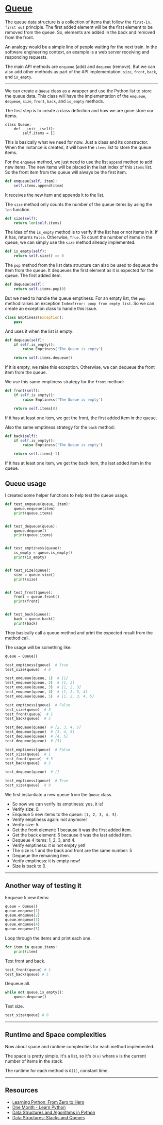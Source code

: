 # [Queue](https://github.com/leandrotk/tokyo/blob/master/tech_interview_preparation/data_structures/queue/Queue.py)

The queue data structure is a collection of items that follow the `first-in, first out` principle. The first added element will be the first element to be removed from the queue. So, elements are added in the back and removed from the front.

An analogy would be a simple line of people waiting for the next train. In the software engineering context, an example is a web server receiving and responding requests.

The main API methods are `enqueue` (add) and `dequeue` (remove). But we can also add other methods as part of the API implementation: `size`, `front`, `back`, and `is_empty`.

---

We can create a `Queue` class as a wrapper and use the Python list to store the queue data. This class will have the implementation of the `enqueue`, `dequeue`, `size`, `front`, `back`, and `is_empty` methods.

The first step is to create a class definition and how we are gone store our items.

    class Queue:
        def __init__(self):
            self.items = []

This is basically what we need for now. Just a class and its constructor. When the instance is created, it will have the `items` list to store the queue items.

For the `enqueue` method, we just need to use the list `append` method to add new items. The new items will be placed in the last index of this `items` list. So the front item from the queue will always be the first item.

```python
def enqueue(self, item):
    self.items.append(item)
```

It receives the new item and appends it to the list.

The `size` method only counts the number of the queue items by using the `len` function.

```python
def size(self):
    return len(self.items)
```

The idea of the `is_empty` method is to verify if the list has or not items in it. If it has, returns `False`. Otherwise, `True`. To count the number of items in the queue, we can simply use the `size` method already implemented.

```python
def is_empty(self):
    return self.size() == 0
```

The `pop` method from the list data structure can also be used to dequeue the item from the queue. It dequeues the first element as it is expected for the queue. The first added item.

```python
def dequeue(self):
    return self.items.pop(0)
```

But we need to handle the queue emptiness. For an empty list, the `pop` method raises an exception `IndexError: poop from empty list`. So we can create an exception class to handle this issue.

```python
class Emptiness(Exception):
    pass
```

And uses it when the list is empty:

```python
def dequeue(self):
    if self.is_empty():
        raise Emptiness('The Queue is empty')

    return self.items.dequeue()
```

If it is empty, we raise this exception. Otherwise, we can dequeue the front item from the queue.

We use this same emptiness strategy for the `front` method:

```python
def front(self):
    if self.is_empty():
        raise Emptiness('The Queue is empty')

    return self.items[0]
```

If it has at least one item, we get the front, the first added item in the queue.

Also the same emptiness strategy for the `back` method:

```python
def back(self):
    if self.is_empty():
        raise Emptiness('The Queue is empty')

    return self.items[-1]
```

If it has at least one item, we get the back item, the last added item in the queue.

## Queue usage

I created some helper functions to help test the queue usage.

```python
def test_enqueue(queue, item):
    queue.enqueue(item)
    print(queue.items)


def test_dequeue(queue):
    queue.dequeue()
    print(queue.items)


def test_emptiness(queue):
    is_empty = queue.is_empty()
    print(is_empty)


def test_size(queue):
    size = queue.size()
    print(size)


def test_front(queue):
    front = queue.front()
    print(front)


def test_back(queue):
    back = queue.back()
    print(back)
```

They basically call a queue method and print the expected result from the method call.

The usage will be something like:

```python
queue = Queue()

test_emptiness(queue)  # True
test_size(queue)  # 0

test_enqueue(queue, 1)  # [1]
test_enqueue(queue, 2)  # [1, 2]
test_enqueue(queue, 3)  # [1, 2, 3]
test_enqueue(queue, 4)  # [1, 2, 3, 4]
test_enqueue(queue, 5)  # [1, 2, 3, 4, 5]

test_emptiness(queue)  # False
test_size(queue)  # 5
test_front(queue)  # 1
test_back(queue)  # 5

test_dequeue(queue)  # [2, 3, 4, 5]
test_dequeue(queue)  # [3, 4, 5]
test_dequeue(queue)  # [4, 5]
test_dequeue(queue)  # [5]

test_emptiness(queue)  # False
test_size(queue)  # 1
test_front(queue)  # 5
test_back(queue)  # 5

test_dequeue(queue)  # []

test_emptiness(queue)  # True
test_size(queue)  # 0
```

We first instantiate a new queue from the `Queue` class.

- So now we can verify its emptiness: yes, it is!
- Verify size: 0.
- Enqueue 5 new items to the queue: `[1, 2, 3, 4, 5]`.
- Verify emptiness again: not anymore!
- Verify size: 5.
- Get the front element: 1 because it was the first added item.
- Get the back element: 5 because it was the last added item.
- Dequeue 4 items: 1, 2, 3, and 4.
- Verify emptiness: it is not empty yet!
- The size is 1 and the back and front are the same number: 5
- Dequeue the remaining item.
- Verify emptiness: it is empty now!
- Size is back to 0.

---

## Another way of testing it

Enqueue 5 new items:

```python
queue = Queue()
queue.enqueue(1)
queue.enqueue(2)
queue.enqueue(3)
queue.enqueue(4)
queue.enqueue(5)
```

Loop through the items and print each one.

```python
for item in queue.items:
    print(item)
```

Test front and back.

```python
test_front(queue) # 1
test_back(queue) # 5
```

Dequeue all.

```python
while not queue.is_empty():
    queue.dequeue()
```

Test size.

```python
test_size(queue) # 0
```

---

## Runtime and Space complexities

Now about space and runtime complexities for each method implemented.

The space is pretty simple. It's a list, so it's `O(n)` where `n` is the current number of items in the stack.

The runtime for each method is `O(1)`, constant time.

---

## Resources

- [Learning Python: From Zero to Hero](http://leandrotk.github.io/tk/2017/09/learning-python-from-zero-to-hero/index.html)
- [One Month - Learn Python](https://mbsy.co/lG6tv)
- [Data Structures and Algorithms in Python](https://www.amazon.com/Structures-Algorithms-Python-Michael-Goodrich/dp/1118290275)
- [Data Structures: Stacks and Queues](https://www.youtube.com/watch?v=wjI1WNcIntg&feature=youtu.be)
